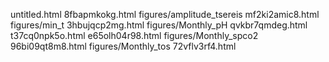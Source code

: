 untitled.html
8fbapmkokg.html
figures/amplitude_tsereis
mf2ki2amic8.html
figures/min_t
3hbujqcp2mg.html
figures/Monthly_pH
qvkbr7qmdeg.html
t37cq0npk5o.html
e65olh04r98.html
figures/Monthly_spco2
96bi09qt8m8.html
figures/Monthly_tos
72vflv3rf4.html